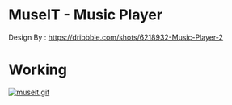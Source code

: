  # MuseIT - Music Player 

Design By : https://dribbble.com/shots/6218932-Music-Player-2

 # Working

[![museit.gif](https://s7.gifyu.com/images/museit.gif)](https://gifyu.com/image/ng9e)
 

 

